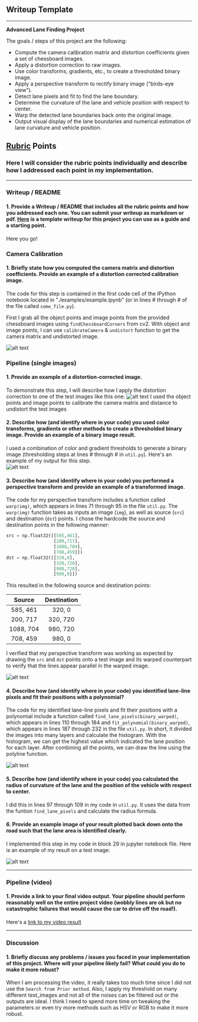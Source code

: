 ## Writeup Template

---

**Advanced Lane Finding Project**

The goals / steps of this project are the following:

* Compute the camera calibration matrix and distortion coefficients given a set of chessboard images.
* Apply a distortion correction to raw images.
* Use color transforms, gradients, etc., to create a thresholded binary image.
* Apply a perspective transform to rectify binary image ("birds-eye view").
* Detect lane pixels and fit to find the lane boundary.
* Determine the curvature of the lane and vehicle position with respect to center.
* Warp the detected lane boundaries back onto the original image.
* Output visual display of the lane boundaries and numerical estimation of lane curvature and vehicle position.

[//]: # (Image References)

[image1]: ./examples/undistort_output.png "Undistorted"
[image2]: ./test_images/test1.jpg "Road Transformed"
[image3]: ./examples/binary_combo_example.jpg "Binary Example"
[image4]: ./examples/warped_straight_lines.jpg "Warp Example"
[image5]: ./examples/color_fit_lines.jpg "Fit Visual"
[image6]: ./examples/example_output.jpg "Output"
[video1]: ./project_video.mp4 "Video"

## [Rubric](https://review.udacity.com/#!/rubrics/571/view) Points

### Here I will consider the rubric points individually and describe how I addressed each point in my implementation.  

---

### Writeup / README

#### 1. Provide a Writeup / README that includes all the rubric points and how you addressed each one.  You can submit your writeup as markdown or pdf.  [Here](https://github.com/udacity/CarND-Advanced-Lane-Lines/blob/master/writeup_template.md) is a template writeup for this project you can use as a guide and a starting point.  

Here you go!

### Camera Calibration

#### 1. Briefly state how you computed the camera matrix and distortion coefficients. Provide an example of a distortion corrected calibration image.

The code for this step is contained in the first code cell of the IPython notebook located in "./examples/example.ipynb" (or in lines # through # of the file called `some_file.py`).

First I grab all the object points and image points from the provided chessboard images using `findChessboardCorners` from cv2. With object and image points, I can use `calibrateCamera` & `undistort` function to get the camera matrix and undistorted image.

![alt text](https://goo.gl/zfkLPQ)

### Pipeline (single images)

#### 1. Provide an example of a distortion-corrected image.

To demonstrate this step, I will describe how I apply the distortion correction to one of the test images like this one:
![alt text](https://goo.gl/zfkLPQ)
I used the object points and image points to calibrate the camera matrix and distance to undistort the test images
#### 2. Describe how (and identify where in your code) you used color transforms, gradients or other methods to create a thresholded binary image.  Provide an example of a binary image result.

I used a combination of color and gradient thresholds to generate a binary image (thresholding steps at lines # through # in `util.py`).  Here's an example of my output for this step.  
![alt text](https://goo.gl/MSmkPN)

#### 3. Describe how (and identify where in your code) you performed a perspective transform and provide an example of a transformed image.

The code for my perspective transform includes a function called `warp(img)`, which appears in lines 71 through 95 in the file `util.py`.  The `warp(img)` function takes as inputs an image (`img`), as well as source (`src`) and destination (`dst`) points.  I chose the hardcode the source and destination points in the following manner:

```python
src = np.float32([[585,461],
                  [200,717],
                  [1088,704],
                  [708,459]])
dst = np.float32([[320,0],
                  [320,720],
                  [980,720],
                  [980,0]])
```

This resulted in the following source and destination points:

| Source        | Destination   | 
|:-------------:|:-------------:| 
| 585, 461      | 320, 0        | 
| 200, 717      | 320, 720      |
| 1088, 704     | 980, 720      |
| 708, 459      | 980, 0        |

I verified that my perspective transform was working as expected by drawing the `src` and `dst` points onto a test image and its warped counterpart to verify that the lines appear parallel in the warped image.

![alt text](https://goo.gl/Yg5NFV)

#### 4. Describe how (and identify where in your code) you identified lane-line pixels and fit their positions with a polynomial?

The code for my identified lane-line pixels and fit their positions with a polynomial include a function called `find_lane_pixels(binary_warped)`, which appears in lines 110 through 184 and `fit_polynomial(binary_warped)`, which appears in lines 187 through 232 in the file `util.py`. In short, it divided the images into many layers and calculate the histogram. With the histogram, we can get the highest value which indicated the lane position for each layer. After combining all the points, we can draw the line using the polyline function. 

![alt text][image5]

#### 5. Describe how (and identify where in your code) you calculated the radius of curvature of the lane and the position of the vehicle with respect to center.

I did this in lines 97 through 109 in my code in `util.py`. It uses the data from the funtion `find_lane_pixels` and calculate the radius formula.

#### 6. Provide an example image of your result plotted back down onto the road such that the lane area is identified clearly.

I implemented this step in my code in block 29 in jupyter notebook file.  Here is an example of my result on a test image:

![alt text][image6]

---

### Pipeline (video)

#### 1. Provide a link to your final video output.  Your pipeline should perform reasonably well on the entire project video (wobbly lines are ok but no catastrophic failures that would cause the car to drive off the road!).

Here's a [link to my video result](./project_video.mp4)

---

### Discussion

#### 1. Briefly discuss any problems / issues you faced in your implementation of this project.  Where will your pipeline likely fail?  What could you do to make it more robust?
When I am processing the video, it really takes too much time since I did not use the `Search from Prior method`. Also, I apply my threshold on many different test_images and not all of the noises can be filtered out or the outputs are ideal. I think I need to spend more time on tweaking the parameters or even try more methods such as HSV or RGB to make it more robust.


